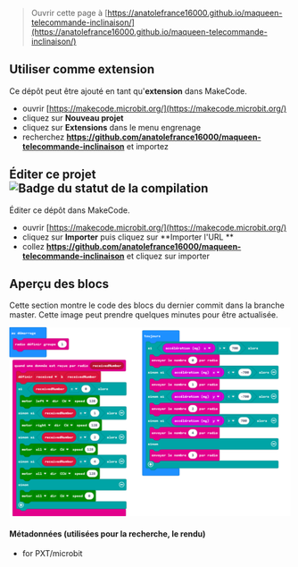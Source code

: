 
> Ouvrir cette page à [https://anatolefrance16000.github.io/maqueen-telecommande-inclinaison/](https://anatolefrance16000.github.io/maqueen-telecommande-inclinaison/)

## Utiliser comme extension

Ce dépôt peut être ajouté en tant qu'**extension** dans MakeCode.

* ouvrir [https://makecode.microbit.org/](https://makecode.microbit.org/)
* cliquez sur **Nouveau projet**
* cliquez sur **Extensions** dans le menu engrenage
* recherchez **https://github.com/anatolefrance16000/maqueen-telecommande-inclinaison** et importez

## Éditer ce projet ![Badge du statut de la compilation](https://github.com/anatolefrance16000/maqueen-telecommande-inclinaison/workflows/MakeCode/badge.svg)

Éditer ce dépôt dans MakeCode.

* ouvrir [https://makecode.microbit.org/](https://makecode.microbit.org/)
* cliquez sur **Importer** puis cliquez sur **Importer l'URL **
* collez **https://github.com/anatolefrance16000/maqueen-telecommande-inclinaison** et cliquez sur importer

## Aperçu des blocs

Cette section montre le code des blocs du dernier commit dans la branche master.
Cette image peut prendre quelques minutes pour être actualisée.

![Un rendu de la vue des blocs](https://github.com/anatolefrance16000/maqueen-telecommande-inclinaison/raw/master/.github/makecode/blocks.png)

#### Métadonnées (utilisées pour la recherche, le rendu)

* for PXT/microbit
<script src="https://makecode.com/gh-pages-embed.js"></script><script>makeCodeRender("{{ site.makecode.home_url }}", "{{ site.github.owner_name }}/{{ site.github.repository_name }}");</script>
